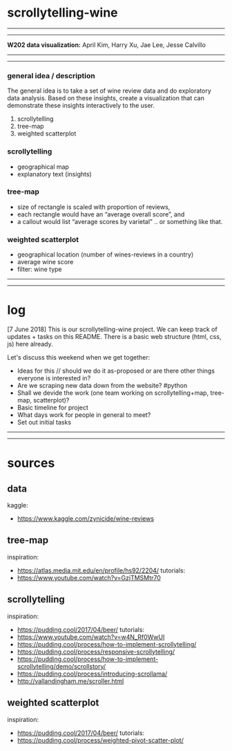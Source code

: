 # scrollytelling-wine
---
---

**W202 data visualization:** April Kim, Harry Xu, Jae Lee, Jesse Calvillo 

---
---

### general idea / description
The general idea is to take a set of wine review data and do exploratory data analysis.
Based on these insights, create a visualization that can demonstrate these insights interactively to the user.

1. scrollytelling
2. tree-map
3. weighted scatterplot



### scrollytelling
- geographical map
- explanatory text (insights)

### tree-map
- size of rectangle is scaled with proportion of reviews,
- each rectangle would have an “average overall score”, and
- a callout would list “average scores by varietal” .. or something like that.

### weighted scatterplot
- geographical location (number of wines-reviews in a country)
- average wine score
- filter: wine type

---
---


# log

[7 June 2018]
  This is our scrollytelling-wine project.
  We can keep track of updates + tasks on this README.
  There is a basic web structure (html, css, js) here already.

  Let's discuss this weekend when we get together:
  - Ideas for this // should we do it as-proposed or are there other things everyone is interested in?
  - Are we scraping new data down from the website? #python
  - Shall we devide the work (one team working on scrollytelling+map, tree-map, scatterplot)?
  - Basic timeline for project
  - What days work for people in general to meet?
  - Set out initial tasks

---
---

# sources

## data
kaggle:
- https://www.kaggle.com/zynicide/wine-reviews

## tree-map
inspiration:
- https://atlas.media.mit.edu/en/profile/hs92/2204/
tutorials:
- https://www.youtube.com/watch?v=GzjTMSMtr70

## scrollytelling
inspiration:
- https://pudding.cool/2017/04/beer/
tutorials:
- https://www.youtube.com/watch?v=w4N_Rf0WwUI
- https://pudding.cool/process/how-to-implement-scrollytelling/
- https://pudding.cool/process/responsive-scrollytelling/
- https://pudding.cool/process/how-to-implement-scrollytelling/demo/scrollstory/
- https://pudding.cool/process/introducing-scrollama/
- http://vallandingham.me/scroller.html

## weighted scatterplot
inspiration: 
- https://pudding.cool/2017/04/beer/
tutorials:
- https://pudding.cool/process/weighted-pivot-scatter-plot/

